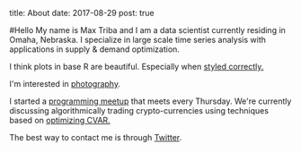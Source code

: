 title: About
date: 2017-08-29
post: true

#Hello
My name is Max Triba and I am a data scientist currently residing in Omaha, Nebraska. 
I specialize in large scale time series analysis with applications in supply & demand optimization. 

I think plots in base R are beautiful. Especially when [styled correctly.](http://motioninsocial.com/tufte/)

I'm interested in [photography](http://instagram.com/maxtriba).

I started a [programming meetup](https://www.facebook.com/javanotjava/) that meets every Thursday.
We're currently discussing algorithmically trading crypto-currencies using techniques based on [optimizing CVAR.](https://arxiv.org/pdf/1412.7647.pdf)

The best way to contact me is through [Twitter](http://twitter.com/maxtriba).
